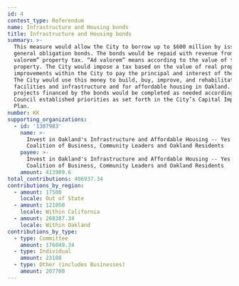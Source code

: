 ```yaml
---
id: 4
contest_type: Referendum
name: Infrastructure and Housing bonds
title: Infrastructure and Housing bonds
summary: >-
  This measure would allow the City to borrow up to $600 million by issuing
  general obligation bonds. The bonds would be repaid with revenue from an “ad
  valorem” property tax. “Ad valorem” means according to the value of the
  property. The City would impose a tax based on the value of real property and
  improvements within the City to pay the principal and interest of the bonds.
  The City would use this money to build, buy, improve, and rehabilitate
  facilities and infrastructure and for affordable housing in Oakland. The
  projects financed by the bonds would be completed as needed according to City
  Council established priorities as set forth in the City’s Capital Improvement
  Plan.
number: KK
supporting_organizations:
  - id: '1387983'
    name: >-
      Invest in Oakland's Infrastructure and Affordable Housing -- Yes on KK, a
      Coalition of Business, Community Leaders and Oakland Residents
    payee: >-
      Invest in Oakland's Infrastructure and Affordable Housing -- Yes on KK, a
      Coalition of Business, Community Leaders and Oakland Residents
    amount: 413909.6
total_contributions: 406937.34
contributions_by_region:
  - amount: 17500
    locale: Out of State
  - amount: 121050
    locale: Within California
  - amount: 268387.34
    locale: Within Oakland
contributions_by_type:
  - type: Committee
    amount: 176049.34
  - type: Individual
    amount: 23188
  - type: Other (includes Businesses)
    amount: 207700
---
```

